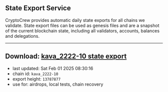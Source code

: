 ## State Export Service
CryptoCrew provides automatic daily state exports for all chains we validate. State export files can be used as genesis files and are a snapshot of the current blockchain state, including all validators, accounts, balances and delegations.

---
**Download: [kava_2222-10 state export](https://dl-eu2.ccvalidators.com/SERVICE/kava/kava_2222-10_export_13787877.json)**
---

- last updated: Sat Feb 01 2025 08:30:16
- chain id: `kava_2222-10`
- export height: `13787877`
- use for: airdrops, local tests, chain recovery
